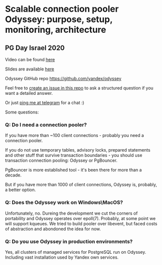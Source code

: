 # Scalable connection pooler Odyssey: purpose, setup, monitoring, architecture
## PG Day Israel 2020

Video can be found [here](https://yadi.sk/i/vunlsW1ip5m8FA)

Slides are available [here](https://yadi.sk/i/DmVlODzv23mBDA)

Odyssey GitHub repo https://github.com/yandex/odyssey

Feel free to [create an issue in this repo](https://github.com/x4m/odyssey_pgday.org.il/issues/new) to ask a structured question if you want a detailed answer.

Or just [ping me at telegram](https://t.me/x4mmm) for a chat :)

Some questions:
### Q: Do I need a connection pooler?
If you have more than ~100 client connections - probably you need a connection pooler.

If you do not use temporary tables, advisory locks, prepared statements and other stuff that survive transaction boundaries - you should use transaction connection pooling: Odyssey or PgBouncer.

PgBouncer is more established tool - it's been there for more than a decade.

But if you have more than 1000 of client connections, Odyssey is, probably, a better option.

### Q: Does the Odyssey work on Windows\MacOS?
Unfortunately, no. Dureing the development we cut the corners of portability and Odyssey operates over epoll(7). Probably, at some point we will support kqueues. We tried to build pooler over libevent, but faced costs of abstraction and abondoned the idea for now.

### Q: Do you use Odyssey in production environments?
Yes, all clusters of managed services for PostgreSQL run on Odyssey. Including vast installation used by Yandex own services.
